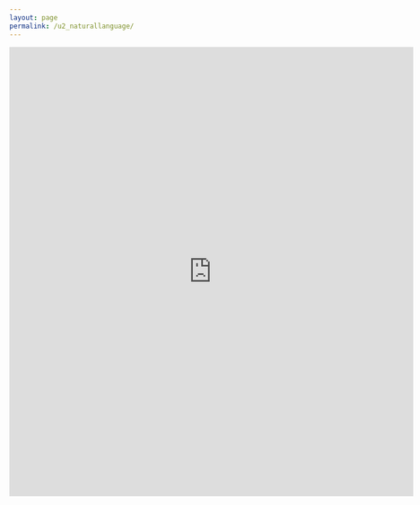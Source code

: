 ```yaml
---
layout: page
permalink: /u2_naturallanguage/
---
```

<iframe src="https://docs.google.com/forms/d/e/1FAIpQLSeLqAMKaAf-9kRiXil8IVvKE4XbJNTr0Akjvt38-RTwGwlQ3g/viewform?embedded=true" width="720" height="800" frameborder="0" marginheight="0" marginwidth="0">Wird geladen...</iframe>
